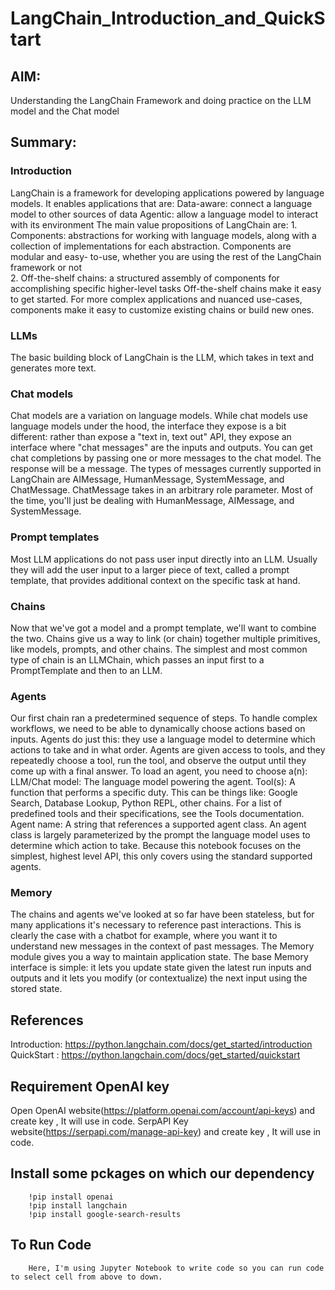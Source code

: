 # LangChain_Introduction_and_QuickStart
## AIM: 
Understanding the LangChain Framework and doing practice on the LLM model and the Chat model
## Summary: 
### Introduction
LangChain is a framework for developing applications powered by language models. It enables applications that are:
Data-aware: connect a language model to other sources of data
Agentic: allow a language model to interact with its environment
The main value propositions of LangChain are:
     1. Components: abstractions for working with language models, along with a collection of implementations for each abstraction. Components are modular and 
        easy- to-use, whether you are using the rest of the LangChain framework or not<br/>
     2. Off-the-shelf chains: a structured assembly of components for accomplishing specific higher-level tasks
        Off-the-shelf chains make it easy to get started. For more complex applications and nuanced use-cases, components make it easy to customize existing chains 
        or build new ones.
### LLMs
The basic building block of LangChain is the LLM, which takes in text and generates more text.
### Chat models
Chat models are a variation on language models. While chat models use language models under the hood, the interface they expose is a bit different: rather than expose a "text in, text out" API, they expose an interface where "chat messages" are the inputs and outputs.
You can get chat completions by passing one or more messages to the chat model. The response will be a message. The types of messages currently supported in LangChain are AIMessage, HumanMessage, SystemMessage, and ChatMessage. ChatMessage takes in an arbitrary role parameter. Most of the time, you'll just be dealing with HumanMessage, AIMessage, and SystemMessage.
### Prompt templates
Most LLM applications do not pass user input directly into an LLM. Usually they will add the user input to a larger piece of text, called a prompt template, that provides additional context on the specific task at hand.
### Chains
Now that we've got a model and a prompt template, we'll want to combine the two. Chains give us a way to link (or chain) together multiple primitives, like models, prompts, and other chains.
The simplest and most common type of chain is an LLMChain, which passes an input first to a PromptTemplate and then to an LLM.
### Agents
Our first chain ran a predetermined sequence of steps. To handle complex workflows, we need to be able to dynamically choose actions based on inputs.
Agents do just this: they use a language model to determine which actions to take and in what order. Agents are given access to tools, and they repeatedly choose a tool, run the tool, and observe the output until they come up with a final answer.
To load an agent, you need to choose a(n):
LLM/Chat model: The language model powering the agent.
Tool(s): A function that performs a specific duty. This can be things like: Google Search, Database Lookup, Python REPL, other chains. For a list of predefined tools and their specifications, see the Tools documentation.
Agent name: A string that references a supported agent class. An agent class is largely parameterized by the prompt the language model uses to determine which action to take. Because this notebook focuses on the simplest, highest level API, this only covers using the standard supported agents.
### Memory
The chains and agents we've looked at so far have been stateless, but for many applications it's necessary to reference past interactions. This is clearly the case with a chatbot for example, where you want it to understand new messages in the context of past messages.
The Memory module gives you a way to maintain application state. The base Memory interface is simple: it lets you update state given the latest run inputs and outputs and it lets you modify (or contextualize) the next input using the stored state.


## References
  Introduction: https://python.langchain.com/docs/get_started/introduction<br/>
  QuickStart : https://python.langchain.com/docs/get_started/quickstart

## Requirement OpenAI key
Open OpenAI website(https://platform.openai.com/account/api-keys) and create key , It will use in code.
SerpAPI Key website(https://serpapi.com/manage-api-key) and create key , It will use in code.
## Install some pckages on which our dependency

        !pip install openai
        !pip install langchain
        !pip install google-search-results
 
## To Run Code 
        Here, I'm using Jupyter Notebook to write code so you can run code to select cell from above to down.

